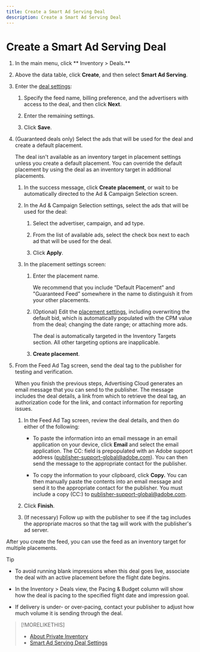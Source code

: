 ```yaml
---
title: Create a Smart Ad Serving Deal
description: Create a Smart Ad Serving Deal
---
```

# Create a Smart Ad Serving Deal

1. In the main menu, click ** Inventory > Deals.**

1. Above the data table, click **Create**, and then select **Smart Ad Serving**.

1. Enter the [deal settings](smart-deal-settings.md):

    1. Specify the feed name, billing preference, and the advertisers with access to the deal, and then click **Next**.

    1. Enter the remaining settings.

    1. Click **Save**.

1. (Guaranteed deals only) Select the ads that will be used for the deal and create a default placement.

   The deal isn't available as an inventory target in placement settings unless you create a default placement. You can override the default placement by using the deal as an inventory target in additional placements.  <!-- I don't see an option to create the default placement later if you exit the workflow without creating the placement. You have to do it be before you exit the workflow, which seems a little funky. Or am I missing something? -->

    1. In the success message, click **Create placement**, or wait to be automatically directed to the Ad & Campaign Selection screen.

    1. In the Ad & Campaign Selection settings, select the ads that will be used for the deal:

        1. Select the advertiser, campaign, and ad type.
        
        1. From the list of available ads, select the check box next to each ad that will be used for the deal.

        1. Click **Apply**.

    1. In the placement settings screen:
    
        1. Enter the placement name.

           We recommend that you include “Default Placement" and "Guaranteed Feed” somewhere in the name to distinguish it from your other placements.
        
        1. (Optional) Edit the [placement settings](/help/dsp/campaign-management/placements/placement-settings.md), including overwriting the default bid, which is automatically populated with the CPM value from the deal; changing the date range; or attaching more ads.

           The deal is automatically targeted in the Inventory Targets section. All other targeting options are inapplicable.

        1. **Create placement**.

1. From the Feed Ad Tag screen, send the deal tag to the publisher for testing and verification.

   When you finish the previous steps, Advertising Cloud generates an email message that you can send to the publisher. The message includes the deal details, a link from which to retrieve the deal tag, an authorization code for the link, and contact information for reporting issues.

    1. In the Feed Ad Tag screen, review the deal details, and then do either of the following:
    
        * To paste the information into an email message in an email application on your device, click **Email** and select the email application. The CC: field is prepopulated with an Adobe support address (publisher-support-global@adobe.com). You can then send the message to the appropriate contact for the publisher.

        * To copy the information to your clipboard, click **Copy.** You can then manually paste the contents into an email message and send it to the appropriate contact for the publisher. You must include a copy (CC:) to publisher-support-global@adobe.com.

    1. Click **Finish**.
    
    1. (If necessary) Follow up with the publisher to see if the tag includes the appropriate macros so that the tag will work with the publisher's ad server.

After you create the feed, you can use the feed as an inventory target for multiple placements.

>[!TIP]
>
>* To avoid running blank impressions when this deal goes live, associate the deal with an active placement before the flight date begins.
>
>* In the Inventory > Deals view, the Pacing & Budget column will show how the deal is pacing to the specified flight date and impression goal.
>
>* If delivery is under- or over-pacing, contact your publisher to adjust how much volume it is sending through the deal.

>[!MORELIKETHIS]
>
>* [About Private Inventory](private-inventory-about.md)
>* [Smart Ad Serving Deal Settings](smart-deal-settings.md) <!-- probably will rename title and filename -->
